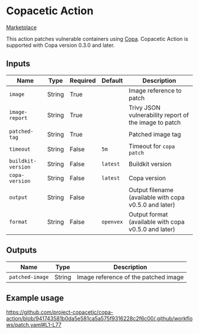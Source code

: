 # Copacetic Action

[Marketplace](https://github.com/marketplace/actions/copacetic-action)

This action patches vulnerable containers using [Copa](https://github.com/project-copacetic/copacetic).
Copacetic Action is supported with Copa version 0.3.0 and later.

## Inputs

| Name               | Type   | Required | Default   | Description                                            |
| ------------------ | ------ | -------- | --------- | ------------------------------------------------------ |
| `image`            | String | True     |           | Image reference to patch                               |
| `image-report`     | String | True     |           | Trivy JSON vulnerability report of the image to patch  |
| `patched-tag`      | String | True     |           | Patched image tag                                      |
| `timeout`          | String | False    | `5m`      | Timeout for `copa patch`                               |
| `buildkit-version` | String | False    | `latest`  | Buildkit version                                       |
| `copa-version`     | String | False    | `latest`  | Copa version                                           |
| `output`           | String | False    |           | Output filename (available with copa v0.5.0 and later) |
| `format`           | String | False    | `openvex` | Output format (available with copa v0.5.0 and later)   |

## Outputs

| Name            | Type   | Description                          |
| --------------- | ------ | ------------------------------------ |
| `patched-image` | String | Image reference of the patched image |

## Example usage

https://github.com/project-copacetic/copa-action/blob/941743581b0da5e581ca5a575f9316228c2f6c00/.github/workflows/patch.yaml#L1-L77